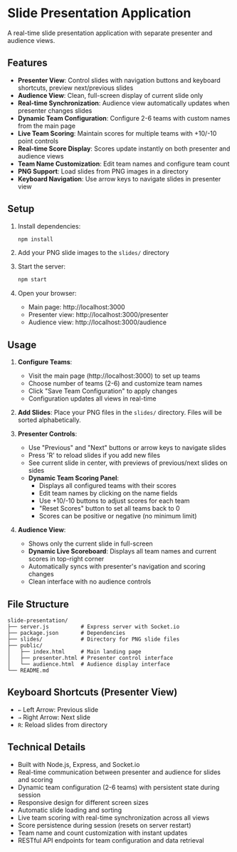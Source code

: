 # Slide Presentation Application

A real-time slide presentation application with separate presenter and audience views.

## Features

- **Presenter View**: Control slides with navigation buttons and keyboard shortcuts, preview next/previous slides
- **Audience View**: Clean, full-screen display of current slide only
- **Real-time Synchronization**: Audience view automatically updates when presenter changes slides
- **Dynamic Team Configuration**: Configure 2-6 teams with custom names from the main page
- **Live Team Scoring**: Maintain scores for multiple teams with +10/-10 point controls
- **Real-time Score Display**: Scores update instantly on both presenter and audience views
- **Team Name Customization**: Edit team names and configure team count
- **PNG Support**: Load slides from PNG images in a directory
- **Keyboard Navigation**: Use arrow keys to navigate slides in presenter view

## Setup

1. Install dependencies:
   ```bash
   npm install
   ```

2. Add your PNG slide images to the `slides/` directory

3. Start the server:
   ```bash
   npm start
   ```

4. Open your browser:
   - Main page: http://localhost:3000
   - Presenter view: http://localhost:3000/presenter
   - Audience view: http://localhost:3000/audience

## Usage

1. **Configure Teams**: 
   - Visit the main page (http://localhost:3000) to set up teams
   - Choose number of teams (2-6) and customize team names
   - Click "Save Team Configuration" to apply changes
   - Configuration updates all views in real-time

2. **Add Slides**: Place your PNG files in the `slides/` directory. Files will be sorted alphabetically.

3. **Presenter Controls**:
   - Use "Previous" and "Next" buttons or arrow keys to navigate slides
   - Press 'R' to reload slides if you add new files
   - See current slide in center, with previews of previous/next slides on sides
   - **Dynamic Team Scoring Panel**: 
     - Displays all configured teams with their scores
     - Edit team names by clicking on the name fields
     - Use +10/-10 buttons to adjust scores for each team
     - "Reset Scores" button to set all teams back to 0
     - Scores can be positive or negative (no minimum limit)

4. **Audience View**: 
   - Shows only the current slide in full-screen
   - **Dynamic Live Scoreboard**: Displays all team names and current scores in top-right corner
   - Automatically syncs with presenter's navigation and scoring changes
   - Clean interface with no audience controls

## File Structure

```
slide-presentation/
├── server.js          # Express server with Socket.io
├── package.json       # Dependencies
├── slides/            # Directory for PNG slide files
├── public/
│   ├── index.html     # Main landing page
│   ├── presenter.html # Presenter control interface
│   └── audience.html  # Audience display interface
└── README.md
```

## Keyboard Shortcuts (Presenter View)

- `←` Left Arrow: Previous slide
- `→` Right Arrow: Next slide  
- `R`: Reload slides from directory

## Technical Details

- Built with Node.js, Express, and Socket.io
- Real-time communication between presenter and audience for slides and scoring
- Dynamic team configuration (2-6 teams) with persistent state during session
- Responsive design for different screen sizes
- Automatic slide loading and sorting
- Live team scoring with real-time synchronization across all views
- Score persistence during session (resets on server restart)
- Team name and count customization with instant updates
- RESTful API endpoints for team configuration and data retrieval
